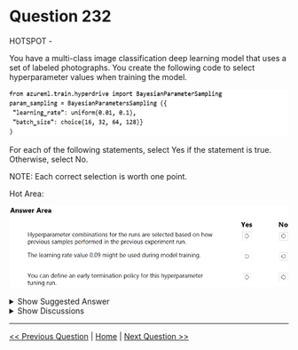 # Question 232

HOTSPOT -

You have a multi-class image classification deep learning model that uses a set of labeled photographs. You create the following code to select hyperparameter values when training the model.

![Question Image](../images/q232_q_0022900001.png)

For each of the following statements, select Yes if the statement is true. Otherwise, select No.

NOTE: Each correct selection is worth one point.

Hot Area:

![Question Image](../images/q232_q_0023000001.png)

<details>
  <summary>Show Suggested Answer</summary>

<img src="../images/q232_ans_0_0023000002.png" alt="Answer Image"><br>

<p>Box 1: Yes -</p>
<p>Hyperparameters are adjustable parameters you choose to train a model that govern the training process itself. Azure Machine Learning allows you to automate hyperparameter exploration in an efficient manner, saving you significant time and resources. You specify the range of hyperparameter values and a maximum number of training runs. The system then automatically launches multiple simultaneous runs with different parameter configurations and finds the configuration that results in the best performance, measured by the metric you choose. Poorly performing training runs are automatically early terminated, reducing wastage of compute resources. These resources are instead used to explore other hyperparameter configurations.</p>
<p>Box 2: Yes -</p>
<p>uniform(low, high) - Returns a value uniformly distributed between low and high</p>
<p>Box 3: No -</p>
<p>Bayesian sampling does not currently support any early termination policy.</p>
<p>Reference:</p>
<p>https://docs.microsoft.com/en-us/azure/machine-learning/how-to-tune-hyperparameters</p>

</details>

<details>
  <summary>Show Discussions</summary>

<blockquote><p><strong>Anty85</strong> <code>(Tue 21 Sep 2021 17:45)</code> - <em>Upvotes: 40</em></p><p>Yes - Bayesian sampling  IS based on previous experiments
Yes - obviously
No - There is no early termination policy in Bayesian sampling</p></blockquote>
<blockquote><p><strong>rishi_ram</strong> <code>(Wed 01 Dec 2021 18:01)</code> - <em>Upvotes: 7</em></p><p>Bayesian sampling is based on the Bayesian optimization algorithm. It picks samples based on how previous samples did, so that new samples improve the primary metric.
Bayesian sampling only supports choice, uniform, and quniform distributions over the search space.
Bayesian sampling does not support early termination. When using Bayesian sampling, set early_termination_policy = None.
Based on this Answers are : YES, YES and NO</p></blockquote>
<blockquote><p><strong>NullVoider_0</strong> <code>(Mon 12 Aug 2024 14:57)</code> - <em>Upvotes: 2</em></p><p>On exam 12-02-2024.</p></blockquote>
<blockquote><p><strong>james2033</strong> <code>(Fri 19 Apr 2024 03:07)</code> - <em>Upvotes: 1</em></p><p>- Yes
- Yes
- No

Has not any relation between &#x27;Bayesian sampling&#x27; to &#x27;Early termination policy for hyperparameter tuning&#x27;.

Bayesian sampling does not support early termination policies.

Reference https://learn.microsoft.com/en-us/python/api/azureml-train-core/azureml.train.hyperdrive.bayesianparametersampling?view=azure-ml-py#:~:text=Bayesian%20sampling%20does%20not%20support%20early%20termination%20policies.</p></blockquote>

<blockquote><p><strong>rishi_ram</strong> <code>(Tue 28 Nov 2023 09:14)</code> - <em>Upvotes: 2</em></p><p>https://learn.microsoft.com/en-us/python/api/azureml-train-core/azureml.train.hyperdrive.bayesianparametersampling?view=azure-ml-py
YES YES NO</p></blockquote>
<blockquote><p><strong>therealola</strong> <code>(Sun 18 Dec 2022 02:44)</code> - <em>Upvotes: 2</em></p><p>On exam 18-06-22</p></blockquote>
<blockquote><p><strong>racnaoamo</strong> <code>(Sat 19 Nov 2022 08:55)</code> - <em>Upvotes: 1</em></p><p>similar question on 18-5-22</p></blockquote>
<blockquote><p><strong>tunaktunak</strong> <code>(Thu 26 May 2022 11:15)</code> - <em>Upvotes: 4</em></p><p>On exam 26/11/2021</p></blockquote>
<blockquote><p><strong>JoshuaXu</strong> <code>(Fri 06 May 2022 21:54)</code> - <em>Upvotes: 2</em></p><p>on exam 6 Nov 2021</p></blockquote>
<blockquote><p><strong>ljljljlj</strong> <code>(Tue 11 Jan 2022 15:07)</code> - <em>Upvotes: 6</em></p><p>On exam 2021/7/10</p></blockquote>
<blockquote><p><strong>ali25</strong> <code>(Mon 04 Oct 2021 07:31)</code> - <em>Upvotes: 3</em></p><p>yes, yes, no, verify the first</p></blockquote>
<blockquote><p><strong>BilJon</strong> <code>(Wed 29 Sep 2021 08:16)</code> - <em>Upvotes: 1</em></p><p>Bayesian sampling does not support early termination policies. When using Bayesian parameter sampling, use NoTerminationPolicy, set early termination policy to None, or leave off the early_termination_policy parameter.

https://docs.microsoft.com/en-us/python/api/azureml-train-core/azureml.train.hyperdrive.bayesianparametersampling?view=azure-ml-py</p></blockquote>

<blockquote><p><strong>BilJon</strong> <code>(Wed 29 Sep 2021 08:15)</code> - <em>Upvotes: 1</em></p><p>Bayesian sampling tries to intelligently pick the next sample of hyperparameters, based on how the previous samples performed, such that the new sample improves the reported primary metric.</p></blockquote>
<blockquote><p><strong>dev2dev</strong> <code>(Mon 20 Sep 2021 04:02)</code> - <em>Upvotes: 1</em></p><p>1 No -- hyper tuning doesnt consider previous experiment,
2 Yes - because 0.09 falls between given uniform range 
3 Yes - You can define early termination</p></blockquote>
<blockquote><p><strong>woyaodp100</strong> <code>(Sat 23 Oct 2021 02:06)</code> - <em>Upvotes: 7</em></p><p>not correct</p></blockquote>
<blockquote><p><strong>Afotechque</strong> <code>(Mon 20 Sep 2021 16:17)</code> - <em>Upvotes: 2</em></p><p>Bayesian sampling tries to intelligently pick the next sample of hyperparameters, based on how the previous samples performed, such that the new sample improves the reported primary metric</p></blockquote>
<blockquote><p><strong>Afotechque</strong> <code>(Mon 20 Sep 2021 16:23)</code> - <em>Upvotes: 1</em></p><p>https://docs.microsoft.com/en-us/python/api/azureml-train-core/azureml.train.hyperdrive?view=azure-ml-py</p></blockquote>

</details>

---

[<< Previous Question](question_231.md) | [Home](../index.md) | [Next Question >>](question_233.md)
